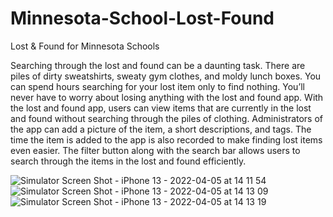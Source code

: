 # Minnesota-School-Lost-Found
Lost &amp; Found for Minnesota Schools

Searching through the lost and found can be a daunting task. There are piles of dirty sweatshirts, sweaty gym clothes, and moldy lunch boxes. You can spend hours searching for your lost item only to find nothing. 
You’ll never have to worry about losing anything with the lost and found app. With the lost and found app, users can view items that are currently in the lost and found without searching through the piles of clothing. Administrators of the app can add a picture of the item, a short descriptions, and tags. The time the item is added to the app is also recorded to make finding lost items even easier. The filter button along with the search bar allows users to search through the items in the lost and found efficiently. 


![Simulator Screen Shot - iPhone 13 - 2022-04-05 at 14 11 54](https://user-images.githubusercontent.com/46984489/161832758-1c0e767c-fe5a-4cb0-9460-680274deaacb.png)
![Simulator Screen Shot - iPhone 13 - 2022-04-05 at 14 13 09](https://user-images.githubusercontent.com/46984489/161832760-9e4dd59d-15fa-4f1e-926e-450592ebea38.png)
![Simulator Screen Shot - iPhone 13 - 2022-04-05 at 14 13 19](https://user-images.githubusercontent.com/46984489/161832762-e3767d2a-f560-4488-9d1b-3afdab9cb4c2.png)
